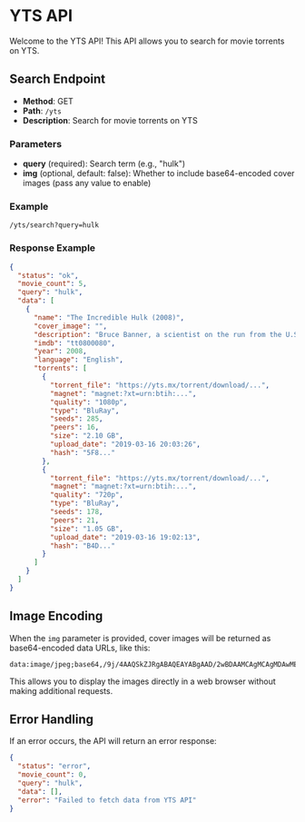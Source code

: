# YTS API

Welcome to the YTS API! This API allows you to search for movie torrents on YTS.

## Search Endpoint

- **Method**: GET
- **Path**: `/yts`
- **Description**: Search for movie torrents on YTS

### Parameters

- **query** (required): Search term (e.g., "hulk")
- **img** (optional, default: false): Whether to include base64-encoded cover images (pass any value to enable)

### Example

`/yts/search?query=hulk`

### Response Example

```json
{
  "status": "ok",
  "movie_count": 5,
  "query": "hulk",
  "data": [
    {
      "name": "The Incredible Hulk (2008)",
      "cover_image": "",
      "description": "Bruce Banner, a scientist on the run from the U.S. Government, must find a cure for the monster he turns into whenever he loses his temper.",
      "imdb": "tt0800080",
      "year": 2008,
      "language": "English",
      "torrents": [
        {
          "torrent_file": "https://yts.mx/torrent/download/...",
          "magnet": "magnet:?xt=urn:btih:...",
          "quality": "1080p",
          "type": "BluRay",
          "seeds": 285,
          "peers": 16,
          "size": "2.10 GB",
          "upload_date": "2019-03-16 20:03:26",
          "hash": "5F8..."
        },
        {
          "torrent_file": "https://yts.mx/torrent/download/...",
          "magnet": "magnet:?xt=urn:btih:...",
          "quality": "720p",
          "type": "BluRay",
          "seeds": 178,
          "peers": 21,
          "size": "1.05 GB",
          "upload_date": "2019-03-16 19:02:13",
          "hash": "B4D..."
        }
      ]
    }
  ]
}
```

## Image Encoding

When the `img` parameter is provided, cover images will be returned as base64-encoded data URLs, like this:

```
data:image/jpeg;base64,/9j/4AAQSkZJRgABAQEAYABgAAD/2wBDAAMCAgMCAgMDAwMEAwMEBQgF...
```

This allows you to display the images directly in a web browser without making additional requests.

## Error Handling

If an error occurs, the API will return an error response:

```json
{
  "status": "error",
  "movie_count": 0,
  "query": "hulk",
  "data": [],
  "error": "Failed to fetch data from YTS API"
}
```
